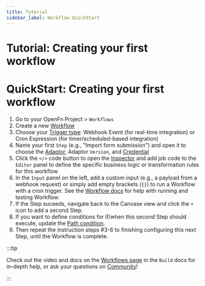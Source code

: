 ```yaml
---
title: Tutorial
sidebar_label: Workflow QuickStart
---
```

# Tutorial: Creating your first workflow

# QuickStart: Creating your first workflow
1. Go to your OpenFn Project > `Workflows`
2. Create a new [Workflow](../build/workflows.md)
3. Choose your [Trigger type](../build/triggers.md): Webhook Event (for real-time integration) or Cron Expression (for timer/scheduled-based integration)
3. Name your first `Step` (e.g., "Import form submission") and open it to choose the [Adaptor](/adaptors), Adaptor `Version`, and [Credential](../build/credentials.md)
4. Click the `</>` code button to open the [Inspector](../build/steps/step-editor.md) and add job code to the `Editor` panel to define the specific business logic or transformation rules for this workflow
5. In the `Input` panel on the left, add a custom input (e.g., a payload from a webhook request) or simply add empty brackets (`{}`) to run a Workflow with a cron trigger. See the [Workflow docs](docs/build/workflows.md) for help with running and testing Workflow. 
6. If the Step suceeds, navigate back to the Canvase view and click the `+` icon to add a second Step.
7. If you want to define conditions for if/when this second Step should execute, update the [Path condition](../build/paths.md). 
8. Then repeat the instruction steps #3-6 to finishing configuring this next Step, until the Workflow is complete. 

:::tip

Check out the video and docs on the [Workflows page](../build/workflows.md) in the `Build` docs for in-depth help, or ask your questions on [Community](https://community.openfn.org)!

:::
